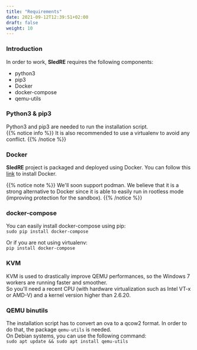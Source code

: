 ```yaml
---
title: "Requirements"
date: 2021-09-12T12:39:51+02:00
draft: false
weight: 10
---
```


### Introduction
In order to work, **SledRE** requires the following components:
- python3
- pip3
- Docker
- docker-compose
- qemu-utils

### Python3 & pip3
Python3 and pip3 are needed to run the installation script.  
{{% notice info %}}
It is also recommended to use a virtualenv to avoid any conflict.
{{% /notice %}}

### Docker
**SledRE** project is packaged and deployed using Docker. 
You can follow this [link](https://docs.docker.com/get-docker/) to install Docker.  

{{% notice note %}}
We'll soon support podman. We believe that it is a strong alternative to Docker since it is able to easily run in rootless mode (improving protection for the sandbox).
{{% /notice %}}

### docker-compose
You can easily install docker-compose using pip:  
`sudo pip install docker-compose`

Or if you are not using virtualenv:  
`pip install docker-compose`


### KVM
KVM is used to drastically improve QEMU performances, so the Windows 7 workers are running faster and smoother.  
So you'll need a recent CPU (with hardware virtualization such as Intel VT-x or AMD-V) and a kernel version higher than 2.6.20.

### QEMU binutils
The installation script has to convert an ova to a qcow2 format. In order to do that, the package `qemu-utils` is needed.  
On Debian systems, you can use the following command:  
`sudo apt update && sudo apt install qemu-utils`